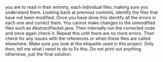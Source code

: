 you are to read in their entirety, each individual files, making sure you understand them. Looking back at previous commits, identify the files that have not been modified. Once you have done this identify all the errors in each one and correct them. You cannot make changes to the unmodified files such as AbstractPacket.java. Then internally run the corrected code and once again check it. Repeat this until there are no more errors. Then check for any issues with the references or when these files are called elsewhere. Make sure you look at the etiquette used in this project. Only then, tell me what I need to do to fix this. Do not print out anything otherwise, just the final solution.